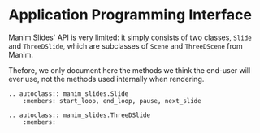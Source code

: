 # Application Programming Interface

Manim Slides' API is very limited: it simply consists of two classes, `Slide` and `ThreeDSlide`, which are subclasses of `Scene` and `ThreeDScene` from Manim.

Thefore, we only document here the methods we think the end-user will ever use, not the methods used internally when rendering.

```{eval-rst}
.. autoclass:: manim_slides.Slide
    :members: start_loop, end_loop, pause, next_slide

.. autoclass:: manim_slides.ThreeDSlide
    :members:
```
